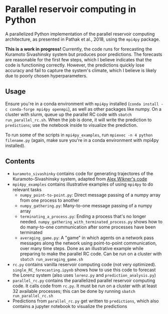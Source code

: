 # Parallel reservoir computing in Python

A parallelized Python implementation of the parallel reservoir computing architecture, as presented in Pathak et al., 2018, using the `mpi4py` package.

**This is a work in progress!** Currently, the code runs for forecasting the Kuramoto Sivashinsky system but produces poor predictions. The forecasts are reasonable for the first few steps, which I believe indicates that the code is functioning correctly. However, the predictions quickly lose accuracy and fail to capture the system's climate, which I believe is likely due to poorly chosen hyperparameters.

## Usage

Ensure you're in a conda environment with `mpi4py` installed (`conda install -c conda-forge mpi4py openmpi`), as well as other packages like numpy. On a cluster with slurm, queue up the parallel RC code with `sbatch run_parallel_rc.sh`. When the job is done, it will write the prediction to `predictions`; use the notebook inside to visualize the prediction.

To run some of the scripts in `mpi4py_examples`, run `mpiexec -n 4 python filename.py` (again, make sure you're in a conda environment with mpi4py installed).


## Contents

* `kuramoto_sivashinky` contains code for generating trajectores of the Kuramoto-Sivashinsky system, adapted from [Alex Wikner's code](https://github.com/awikner/res-noise-stabilization/blob/master/src/res_reg_lmnt_awikner/ks_etdrk4.py)
* `mpi4py_examples` contains illustrative examples of using `mpi4py` to do relevant tasks
    - `numpy_point-to-point.py`: Direct message passing of a numpy array from one process to another
    - `numpy_gathering.py`: Many-to-one message passing of a numpy array
    - `terminating_a_process.py`: Ending a process that's no longer needed. `numpy_gathering_with_terminated_process.py` shows how to do many-to-one communication after some processes have been terminated
    - `averaging_game.py`: A "game" in which agents on a network pass messages along the network using point-to-point communication, over many time steps. Done as an illustrative example while preparing to make the parallel RC code. Can be run on a cluster with `sbatch run_averaging_game.sh`
* `rc.py` contains vanilla reservoir computing code (not very optimized). `single_RC_forecasting.ipynb` shows how to use this code to forecast the Lorenz system (also uses `lorenz.py` and `prediction_analysis.py`)
* `parallel_rc.py` contains the parallelized parallel reservoir computing code. It calls code from `rc.py`. It must be run on a cluster with at least 32 available processes; this can be done by running `sbatch run_parallel_rc.sh`
* Predictions from `parallel_rc.py` get written to `predictions`, which also contains a jupyter notebook to visualize the predictions
